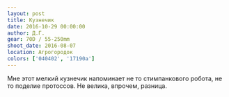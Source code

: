 ```yaml
---
layout: post
title: Кузнечик
date: 2016-10-29 00:00:00
author: Д.Г.
gear: 70D / 55-250mm
shoot_date: 2016-08-07
location: Агрогородок
colors: ['040402', '17190a']
---
```


Мне этот мелкий кузнечик напоминает не то стимпанкового робота, не то поделие протоссов. Не велика, впрочем, разница.
